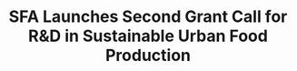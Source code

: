 ---
layout: post
title: "SFA Launches Second Grant Call for R&D in Sustainable Urban Food Production"
file_url: https://www.sfa.gov.sg/docs/default-source/default-document-library/second-grant-call-launch_updated_24nov21.pdf?sfvrsn=890a8a5c_0
---